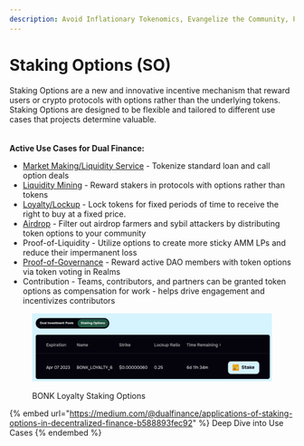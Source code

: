 ```yaml
---
description: Avoid Inflationary Tokenomics, Evangelize the Community, Prevent Price Dumping
---
```


# Staking Options (SO)

Staking Options are a new and innovative incentive mechanism that reward users or crypto protocols with options rather than the underlying tokens. Staking Options are designed to be flexible and tailored to different use cases that projects determine valuable.\
\
\
**Active Use Cases for Dual Finance:**

* [Market Making/Liquidity Service](../liquidity-service/) - Tokenize standard loan and call option deals
* [Liquidity Mining](../dual-investment-pools-dip/liquidity-staking-options-lso.md) - Reward stakers in protocols with options rather than tokens
* [Loyalty/Lockup](https://app.gitbook.com/o/X0uNY1vwrauQ0VPoBTvr/s/bsQwTZST7WBDVtaZcTWp/\~/changes/34/product-suite/staking-options-so/lockup-staking-options) - Lock tokens for fixed periods of time to receive the right to buy at a fixed price.
* [Airdrop](../../integrations/realms/dual-airdrop/) - Filter out airdrop farmers and sybil attackers by distributing token options to your community
* Proof-of-Liquidity - Utilize options to create more sticky AMM LPs and reduce their impermanent loss
* [Proof-of-Governance](../../integrations/realms/proof-of-governance/) - Reward active DAO members with token options via token voting in Realms
* Contribution - Teams, contributors, and partners can be granted token options as compensation for work - helps drive engagement and incentivizes contributors

<figure><img src="../../.gitbook/assets/BONK GSO" alt=""><figcaption><p>BONK Loyalty Staking Options</p></figcaption></figure>

{% embed url="https://medium.com/@dualfinance/applications-of-staking-options-in-decentralized-finance-b588893fec92" %}
Deep Dive into Use Cases
{% endembed %}

